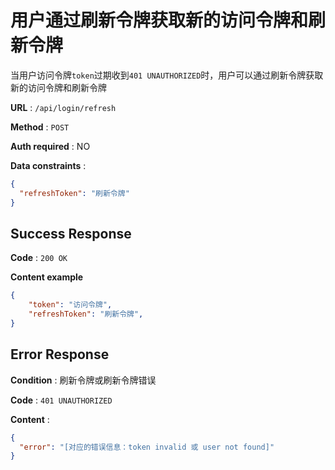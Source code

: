 # 用户通过刷新令牌获取新的访问令牌和刷新令牌
当用户访问令牌`token`过期收到`401 UNAUTHORIZED`时，用户可以通过刷新令牌获取新的访问令牌和刷新令牌

**URL** : `/api/login/refresh`

**Method** : `POST`

**Auth required** : NO

**Data constraints** : 
```json
{
  "refreshToken": "刷新令牌"
}
```


## Success Response

**Code** : `200 OK`

**Content example**

```json
{
    "token": "访问令牌",
    "refreshToken": "刷新令牌",
}
```

## Error Response

**Condition** : 刷新令牌或刷新令牌错误

**Code** : `401 UNAUTHORIZED`

**Content** :

```json
{
  "error": "[对应的错误信息：token invalid 或 user not found]"
}
```